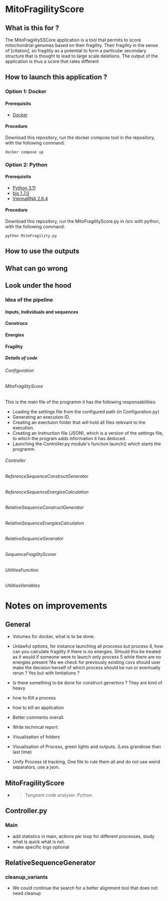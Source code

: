 # MitoFragilityScore

## What is this for ?
The MitoFragilitySSCore application is a tool that permits to score mitochondrial genomes based on their fragility. Their fragility in the sense of [citation], so fragility as a potential to form a particular secondary structure that is thought to lead to large scale deletions. The output of the application is thus a score that rates different 

## How to launch this application ?

### Option 1: Docker

#### Prerequisits

- [Docker](https://www.docker.com/get-started/)

#### Procedure

Download this repository, run the docker compose tool in the repository, with the following command:

    docker compose up


### Option 2:  Python

#### Prerequisits

- [Python 3.11](https://www.python.org/downloads/)
- [bio 1.7.0](https://pypi.org/project/bio/)
- [ViennaRNA 2.6.4](https://pypi.org/project/ViennaRNA/)

#### Procedure

Download this repository, run the MitoFragilityScore.py in /src with python, with the following command:

    python MitoFragility.py



## How to use the outputs



## What can go wrong



## Look under the hood 

### Idea of the pipeline

#### Inputs, Individuals and sequences


#### Construcs


#### Energies


#### Fragility



##### Details of code

###### Configuration


###### MitoFragilityScore
This is the main file of the programm it has the following responsabilities:
- Loading the settings file from the configured path (in Configuration.py)
- Generating an execution ID.
- Creating an exectuion folder that will hold all files relevant to the execution.
- Creating an Instruction file (JSON), which is a version of the settings file, to which the program adds information it has deduced.
- Launching the Controller.py module's function launch() which starts the programm.


###### Controller
###### ReferenceSequenceConstructGenerator
###### ReferenceSequenceEnergiesCalculation
###### RelativeSequenceConstructGenerator
###### RelativeSequenceEnergiesCalculation
###### RelativeSequenceGenerator
###### SequenceFragilityScorer
###### UtilitiesFunction
###### UtilitiesVariables

# Notes on improvements

## General

- Volumes for docker, what is to be done.
- Unlawful options, for instance launching all proccess but process 4, how can you calculate fragility if there is no energies. SHould this be treated as it would if someone were to launch only process 5 while there are no energies present ?As we  check for previously existing csvs should user make the decision herself of which process should be run or eventually rerun ? Yes but with limitations ?
- Is there something to be done for construct genertors ? They are kind of heavy

- how to Kill a process
- how to kill an application
- Better comments overall.
- Write technical report.
- Visualisation of folders
- Visualisation of Process, green lights and outputs. (Less grandiose than last time)
- Unify Process Id tracking, One file to rule them all and do not use weird separators, use a json. 

## MitoFragilityScore

- > Tangeant code analyser. Python.

## Controller.py

### Main

- add statistics in main, actions per loop for different processes, study what is quick what is not.
- make specific logs optional


## RelativeSequenceGenerator

### cleanup_variants

- We could continue the search for a better alignment tool that does not need cleanup


